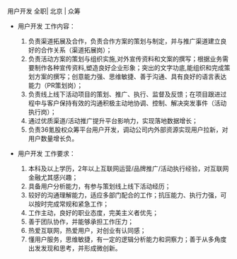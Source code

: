 用户开发 全职| 北京 | 众筹

* 用户开发 工作内容：

  1. 负责渠道拓展及合作，负责合作方案的策划与制定，并与推广渠道建立良好的合作关系（渠道拓展岗）；
  1. 负责活动方案的策划与组织实施,对外宣传资料和文案的撰写；根据业务需要制作各种宣传资料,塑造良好企业形象；突出的文字功底,能组织和完成策划方案的撰写；创意能力强、思维敏捷、善于沟通、具有良好的语言表达能力（PR策划岗）；
  1. 负责线上线下活动项目的策划、推广、执行、监督及反馈；在项目跟进过程中与客户保持有效的沟通积极主动地协调、控制、解决突发事件（活动执行岗）；
  1. 通过优质渠道/活动推广提升平台影响力，实现落地数据增长；
  1. 负责36氪股权众筹平台用户开发，调动公司内外部资源实现用户拉新，对用户数量增长负。

* 用户开发 工作要求：

  1. 本科及以上学历，2年以上互联网运营/品牌推广/活动执行经验，对互联网金融尤其感兴趣；
  1. 具备用户分析能力，有参与策划线上线下活动经历；
  1. 较好的沟通理解能力，适应多部门配合的工作；抗压能力、执行力强，可以按时完成常规和紧急工作；
  1. 工作主动，良好的职业态度，完美主义者优先；
  1. 善于团队协作，并能够承担工作压力；
  1. 热爱互联网，热爱用户，对创业有认同感；
  1. 懂用户服务，思维敏捷，有一定的逻辑分析能力和洞察力；善于从多角度出发发现和思考，并形成微创新。 